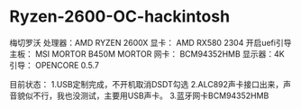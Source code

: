# Ryzen-2600-OC-hackintosh
梅切罗沃
处理器：AMD RYZEN 2600X
显卡：  AMD RX580 2304 开启uefi引导
主板：  MSI MORTOR B450M MORTOR
网卡：  BCM94352HMB
显示器：4K
引导：  OPENCORE 0.5.7

目前状态：
1.USB定制完成，不开机取消DSDT勾选
2.ALC892声卡接口出来，声音貌似不行，我也没测试，主要用USB声卡。
3.蓝牙网卡BCM94352HMB

